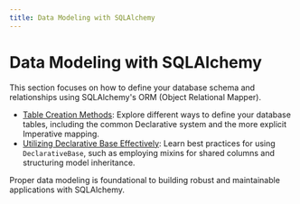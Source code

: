 ```yaml
---
title: Data Modeling with SQLAlchemy
---
```


# Data Modeling with SQLAlchemy

This section focuses on how to define your database schema and relationships using SQLAlchemy's ORM (Object Relational Mapper).

- [Table Creation Methods](./table-creation-methods.md): Explore different ways to define your database tables, including the common Declarative system and the more explicit Imperative mapping.
- [Utilizing Declarative Base Effectively](./declarative-base-usage.md): Learn best practices for using `DeclarativeBase`, such as employing mixins for shared columns and structuring model inheritance.

Proper data modeling is foundational to building robust and maintainable applications with SQLAlchemy.
